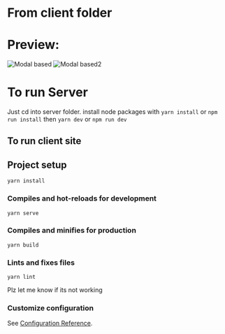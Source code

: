 # From client folder


# Preview:
![Modal based](https://i.ibb.co/Zm41c0f/que-4-1.png)
![Modal based2](https://i.ibb.co/hFZjfK8/que-4-2.png)

# To run Server
Just cd into server folder.
install node packages with `yarn install` or `npm run install`
then `yarn dev` or `npm run dev`

## To run client site

## Project setup
```
yarn install
```

### Compiles and hot-reloads for development
```
yarn serve
```

### Compiles and minifies for production
```
yarn build
```

### Lints and fixes files
```
yarn lint
```



Plz let me know if its not working


### Customize configuration
See [Configuration Reference](https://cli.vuejs.org/config/).
